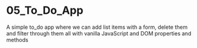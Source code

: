 # 05_To_Do_App
A simple to_do app where we can add list items with a form, delete them and filter through them all with vanilla JavaScript and DOM properties and methods
